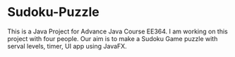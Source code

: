 # Sudoku-Puzzle

This is a Java Project for Advance Java Course EE364. I am working on this project with four people. Our aim is to make a Sudoku Game puzzle with serval levels, timer, UI app using JavaFX.
